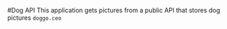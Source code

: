#Dog API 
This application gets pictures from a public API that stores
dog pictures <code>doggo.ceo</code>